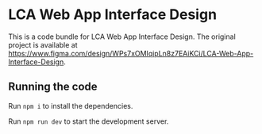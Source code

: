 
  # LCA Web App Interface Design

  This is a code bundle for LCA Web App Interface Design. The original project is available at https://www.figma.com/design/WPs7xOMIqipLn8z7EAiKCi/LCA-Web-App-Interface-Design.

  ## Running the code

  Run `npm i` to install the dependencies.

  Run `npm run dev` to start the development server.
  